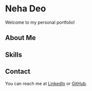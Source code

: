 # Neha Deo
Welcome to my personal portfolio!

## About Me


## Skills


## Contact
You can reach me at [LinkedIn](https://www.linkedin.com/username) or [GitHub](https://github.com/username).

